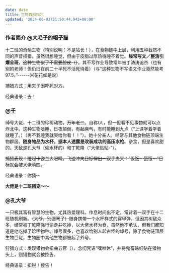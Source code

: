 ```yaml
---
date: date
title: 生物百科指北
updated: '2024-06-03T21:50:44.942+08:00'
---
```

### 作者简介  [@大毛子的帽子猫](mailto:1774058233@qq.com)

十二班的奇葩生物（特别说明：不是站长！），在食物链中上层，利用五种截然不同的声音捕猎。虽然很想睡觉，但由于皮脂过厚热得睡不着觉。**经常写文／整活引爆全班**，~~这种生物似乎不需要脸皮（）~~。其不写作业导致常年被丁涛涛追杀（也有别的老师！但仍旧在前二十半死不活死待着）（与“这种生物不写语文作业竟然能考97.5。”------米花花如是说）

捕猎方式：用夹子因吓死对方。

经典语录：去！

### [@千](mailto:2560228981@qq.com)

绰号大佬，十二班的珍稀动物，~~万年老二~~。自称I人，但一但看不见事物就可以点炸北中。这种生物嗜睡，日夜颠倒，~~有起床气~~，有时能睡到九点（“上课学着学着就睡了。）（再不我睡我就哭给你看！！”）。她十分亲人，经常与其他食物链顶端生物群居。**随身物品为水杯，据本人透露是改装成功的高压水枪**。杂食，但是喜欢甜的。天敌是孔大爷（偷水杯的）和丁乾隆（“大佬贴贴-”）。

~~捕猎表现：瞪起卡姿兰大眼睛，飞速冲向目标伸出一双手夹夹：“饭饭～饿饿～”目标就会被大佬萌四。~~

经典语录：你猜～

**大佬是十二班团宠～～**

### @孔大爷

一只极其富有智慧的生物，尤其热爱理科。作息时间出不定，常背着一双手在十二班随机刷新。~~（大爷，别遛弯了）~~随身携带一个水杯样式的穿甲弹，但因其树敌众多，经常被丁乾隆强行偷走并吃掉，以大佬水杯为食，虽然他不承认，但我们都知道是他吃掉了珍稀物种。绰号很多，也喜欢给别人起古怪的绰号，除了食物链顶层生物巨佬，生物圈中其他生物都被起了外号。

狩猎方式：发现猎物会扭曲五官（），念叨咒语“嘿咻休”，并将鬼畜贴纸贴在猎物头上，则猎物就会被控告。

经典语录：扣税！控告！
